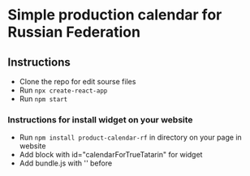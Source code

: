 # Simple production calendar for Russian Federation

## Instructions 

* Clone the repo for edit sourse files
* Run `npx create-react-app`
* Run `npm start`

### Instructions for install widget on your website

* Run `npm install product-calendar-rf` in directory on your page in website
* Add block with id="calendarForTrueTatarin" for widget 
* Add bundle.js with '<script type="text/javascript" src="index-bundle.js"></script>' before </body>
